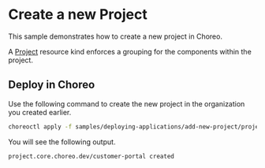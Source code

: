 # Create a new Project
This sample demonstrates how to create a new project in Choreo. 

A [Project](../../../docs/resource-kind-reference-guide.md#project) resource kind enforces a grouping for the components within the project.

## Deploy in Choreo
Use the following command to create the new project in the organization you created earlier.

```bash
choreoctl apply -f samples/deploying-applications/add-new-project/project.yaml
``` 

You will see the following output.

```bash
project.core.choreo.dev/customer-portal created
```
